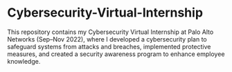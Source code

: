 # Cybersecurity-Virtual-Internship
This repository contains my Cybersecurity Virtual Internship at Palo Alto Networks (Sep–Nov 2022), where I developed a cybersecurity plan to safeguard systems from attacks and breaches, implemented protective measures, and created a security awareness program to enhance employee knowledge.
